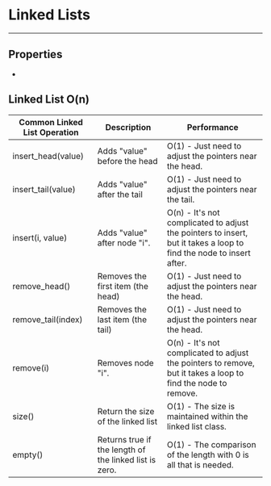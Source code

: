 # Linked Lists
***

## Properties
- 

## Linked List O(n)
| Common Linked List Operation | Description | Performance |
| --- | --- | --- |
| insert_head(value) | Adds "value" before the head | O(1) - Just need to adjust the pointers near the head. |
| insert_tail(value) | Adds "value" after the tail | O(1) - Just need to adjust the pointers near the tail. |
| insert(i, value) | Adds "value" after node "i". | O(n) - It's not complicated to adjust the pointers to insert, but it takes a loop to find the node to insert after. |
| remove_head() | Removes the first item (the head) | O(1) - Just need to adjust the pointers near the head. |
| remove_tail(index) | Removes the last item (the tail) | O(1) - Just need to adjust the pointers near the head. |
| remove(i) | Removes node "i". | O(n) - It's not complicated to adjust the pointers to remove, but it takes a loop to find the node to remove. |
| size() | 	Return the size of the linked list | O(1) - The size is maintained within the linked list class. |
| empty() | Returns true if the length of the linked list is zero. | O(1) - The comparison of the length with 0 is all that is needed. |